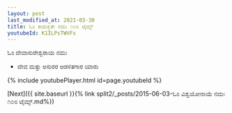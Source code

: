 ```yaml
---
layout: post
last_modified_at: 2021-03-30
title: ಓಂ ಕಾಮಕೃತೇ ನಮಃ ೧೦೮ ಟೈಮ್ಸ್
youtubeId: K1ILPsTWVFs
---
```

 
 
 ಓಂ ದೇವಾಸುರೇಶ್ವರಾಯ ನಮಃ  
 
 -  ದೇವ ಮತ್ತು ಅಸುರರ ಆಡಳಿತಗಾರ ಯಾರು 
 
  
 
  
 
 
 
 
 
 


{% include youtubePlayer.html id=page.youtubeId %}
 
[Next]({{ site.baseurl }}{% link  split2/_posts/2015-06-03-ಓಂ ವಿಶ್ವಯೋನಾಯೆ ನಮಃ ೧೦೮ ಟೈಮ್ಸ್.md%})
 
